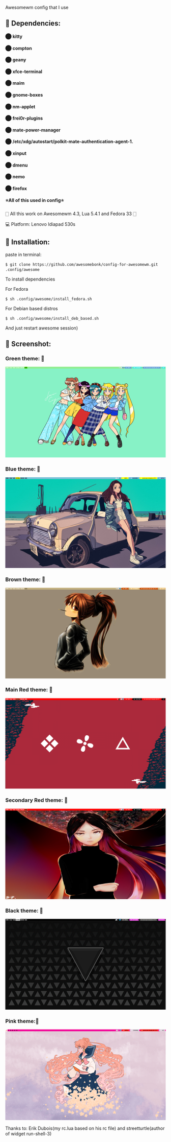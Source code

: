 Awesomewm config that I use

## 📑 Dependencies:

#### ⬤ kitty

#### ⬤ compton

#### ⬤ geany

#### ⬤ xfce-terminal

#### ⬤ maim

#### ⬤ gnome-boxes

#### ⬤ nm-applet

#### ⬤ frei0r-plugins

#### ⬤ mate-power-manager

#### ⬤ /etc/xdg/autostart/polkit-mate-authentication-agent-1.

#### ⬤ xinput

#### ⬤ dmenu

#### ⬤ nemo

#### ⬤ firefox 

#### ⭐All of this used in config⭐

🀆
All this work on Awesomewm 4.3, Lua 5.4.1 and Fedora 33
🀆

💻
Platform: Lenovo Idiapad 530s

## 📂 Installation:

paste in terminal:

```shell
$ git clone https://github.com/awesomebonk/config-for-awesomewm.git  .config/awesome
````
To install dependencies

For Fedora
```shell
$ sh .config/awesome/install_fedora.sh
```

For Debian based distros
```shell
$ sh .config/awesome/install_deb_based.sh
```

And just restart awesome session)

## 🎥 Screenshot:

### Green theme: 🐲

![Green theme](/images/green.png)
### Blue theme: 🐬

![Blue theme](/images/blue.png)
### Brown theme: 🐌

![Brown theme](/images/brown.png)
### Main Red theme: 🐞

![Main Red theme](/images/red.png)
### Secondary Red theme: 🐙

![Secondary Red theme](/images/red1.png)
### Black theme: 🐼

![Black theme](/images/black.png)

### Pink theme:🦄

![Pink theme](/images/pink.png)

Thanks to: 
Erik Dubois(my rc.lua based on his rc file) and
streetturtle(author of widget run-shell-3)
